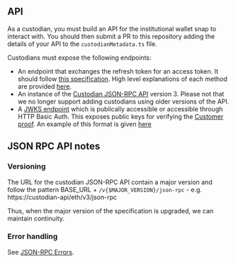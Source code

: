 ## API

As a custodian, you must build an API for the institutional wallet snap to interact with. You should then submit a PR to this repository adding the details of your API to the `custodianMetadata.ts` file.

Custodians must expose the following endpoints:

- An endpoint that exchanges the refresh token for an access token. It should follow [this specification](../../authentication/). High level explanations of each method are provided [here](../methods).
- An instance of the [Custodian JSON-RPC API](https://consensys-vertical-apps.github.io/ethereum-custodian-api/) version 3. Please not that we no longer support adding custodians using older versions of the API.
- A [JWKS endpoint](https://datatracker.ietf.org/doc/html/rfc7517) which is publically accessible or accessible through HTTP Basic Auth. This exposes public keys for verifying the [Customer proof](../customer-proof). An example of this format is given [here](https://codefi.eu.auth0.com/.well-known/jwks.json)

## JSON RPC API notes

### Versioning

The URL for the custodian JSON-RPC API contain a major version and follow the pattern BASE_URL + `/v{$MAJOR_VERSION}/json-rpc` - e.g. https://custodian-api/eth/v3/json-rpc

Thus, when the major version of the specification is upgraded, we can maintain continuity.

### Error handling

See [JSON-RPC Errors](../errors).
